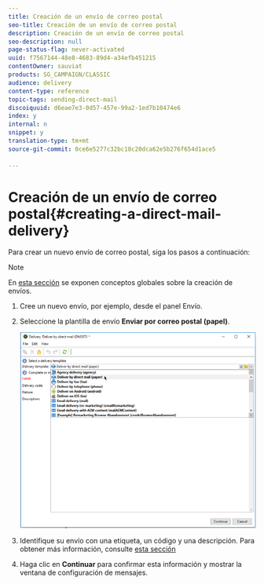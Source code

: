 ```yaml
---
title: Creación de un envío de correo postal
seo-title: Creación de un envío de correo postal
description: Creación de un envío de correo postal
seo-description: null
page-status-flag: never-activated
uuid: f7567144-48e8-4683-89d4-a34efb451215
contentOwner: sauviat
products: SG_CAMPAIGN/CLASSIC
audience: delivery
content-type: reference
topic-tags: sending-direct-mail
discoiquuid: d6eae7e3-0d57-457e-99a2-1ed7b10474e6
index: y
internal: n
snippet: y
translation-type: tm+mt
source-git-commit: 0ce6e5277c32bc18c20dca62e5b276f654d1ace5

---
```



# Creación de un envío de correo postal{#creating-a-direct-mail-delivery}

Para crear un nuevo envío de correo postal, siga los pasos a continuación:

>[!NOTE]
>
>En [esta sección](../../delivery/using/steps-about-delivery-creation-steps.md) se exponen conceptos globales sobre la creación de envíos.

1. Cree un nuevo envío, por ejemplo, desde el panel Envío.
1. Seleccione la plantilla de envío **Enviar por correo postal (papel)**.

   ![](assets/direct_mail.png)

1. Identifique su envío con una etiqueta, un código y una descripción. Para obtener más información, consulte [esta sección](../../delivery/using/steps-create-and-identify-the-delivery.md#identifying-the-delivery)
1. Haga clic en **Continuar** para confirmar esta información y mostrar la ventana de configuración de mensajes.
